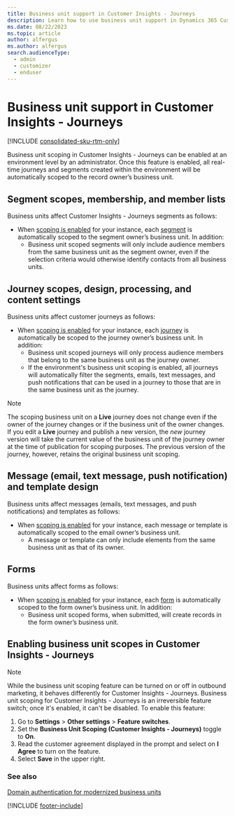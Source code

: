 ```yaml
---
title: Business unit support in Customer Insights - Journeys
description: Learn how to use business unit support in Dynamics 365 Customer Insights - Journeys.
ms.date: 08/22/2023
ms.topic: article
author: alfergus
ms.author: alfergus
search.audienceType: 
  - admin
  - customizer
  - enduser
---
```


# Business unit support in Customer Insights - Journeys

[!INCLUDE [consolidated-sku-rtm-only](./includes/consolidated-sku-rtm-only.md)]

Business unit scoping in Customer Insights - Journeys can be enabled at an environment level by an administrator. Once this feature is enabled, all real-time journeys and segments created within the environment will be automatically scoped to the record owner’s business unit.

## Segment scopes, membership, and member lists

Business units affect Customer Insights - Journeys segments as follows:

- When [scoping is enabled](real-time-marketing-business-units.md#enabling-business-unit-scopes-in-customer-insights---journeys) for your instance, each [segment](real-time-marketing-build-segments.md) is automatically scoped to the segment owner’s business unit. In addition:
    - Business unit scoped segments will only include audience members from the same business unit as the segment owner, even if the selection criteria would otherwise identify contacts from all business units.

## Journey scopes, design, processing, and content settings

Business units affect customer journeys as follows:
- When [scoping is enabled](real-time-marketing-business-units.md#enabling-business-unit-scopes-in-customer-insights---journeys) for your instance, each [journey](real-time-marketing-trigger-based-journey.md) is automatically be scoped to the journey owner’s business unit. In addition:
    - Business unit scoped journeys will only process audience members that belong to the same business unit as the journey owner.
    - If the environment's business unit scoping is enabled, all journeys will automatically filter the segments, emails, text messages, and push notifications that can be used in a journey to those that are in the same business unit as the journey.

> [!NOTE]
> The scoping business unit on a **Live** journey does not change even if the owner of the journey changes or if the business unit of the owner changes. If you edit a **Live** journey and publish a new version, the *new* journey version will take the current value of the business unit of the journey owner at the time of publication for scoping purposes. The previous version of the journey, however, retains the original business unit scoping.

## Message (email, text message, push notification) and template design

Business units affect messages (emails, text messages, and push notifications) and templates as follows:
- When [scoping is enabled](real-time-marketing-business-units.md#enabling-business-unit-scopes-in-customer-insights---journeys) for your instance, each message or template is automatically scoped to the email owner’s business unit.
    - A message or template can only include elements from the same business unit as that of its owner.

## Forms

Business units affect forms as follows:
- When [scoping is enabled](real-time-marketing-business-units.md#enabling-business-unit-scopes-in-customer-insights---journeys) for your instance, each [form](real-time-marketing-form-overview.md) is automatically scoped to the form owner’s business unit. In addition:
    - Business unit scoped forms, when submitted, will create records in the form owner’s business unit.

## Enabling business unit scopes in Customer Insights - Journeys

> [!NOTE]
> While the business unit scoping feature can be turned on or off in outbound marketing, it behaves differently for Customer Insights - Journeys. Business unit scoping for Customer Insights - Journeys is an irreversible feature switch; once it's enabled, it can't be disabled. To enable this feature:

1. Go to **Settings** > **Other settings** > **Feature switches**.
1. Set the **Business Unit Scoping (Customer Insights - Journeys)** toggle to **On**.
1. Read the customer agreement displayed in the prompt and select on **I Agree** to turn on the feature.
1. Select **Save** in the upper right.

### See also

[Domain authentication for modernized business units](domain-authentication.md#domain-authentication-for-modernized-business-units)

[!INCLUDE [footer-include](./includes/footer-banner.md)]
